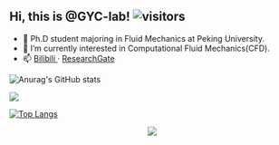 ## Hi, this is @GYC-lab! ![visitors](https://visitor-badge.glitch.me/badge?page_id=GYC-lab)
- 👋 Ph.D student majoring in Fluid Mechanics at Peking University.
- 🌱 I’m currently interested in Computational Fluid Mechanics(CFD).
- 📫 <a href="https://space.bilibili.com/376424101"> Bilibili </a> · <a href="https://www.researchgate.net/profile/Yuchen_Ge2"> ResearchGate </a> 

![Anurag's GitHub stats](https://github-readme-stats.vercel.app/api?username=GYC-lab&show_icons=true&theme=transparent)

<div align="left"> <img src="https://github-readme-streak-stats.herokuapp.com/?user=GYC-lab" /> </div>

[![Top Langs](https://github-readme-stats.vercel.app/api/top-langs/?username=GYC-lab&layout=compact)](https://github.com/anuraghazra/github-readme-stats)

<div align="center"> <img src="https://activity-graph.herokuapp.com/graph?username=GYC-lab&theme=xcode" /> </div>

<!---
GYC-lab/GYC-lab is a ✨ special ✨ repository because its `README.md` (this file) appears on your GitHub profile.
You can click the Preview link to take a look at your changes.
--->
